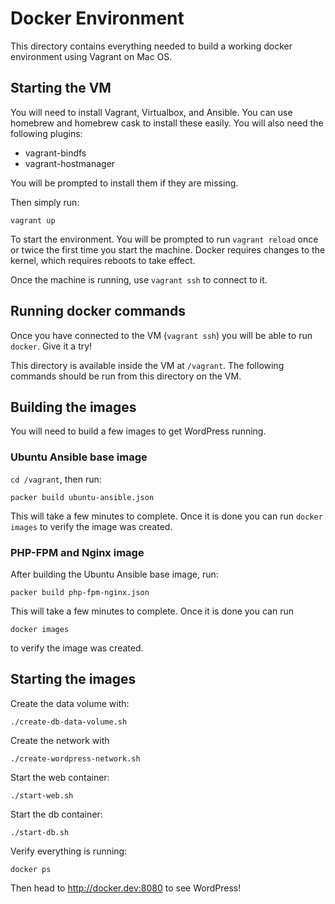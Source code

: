 # Docker Environment

This directory contains everything needed to build a working docker environment
using Vagrant on Mac OS.

## Starting the VM

You will need to install Vagrant, Virtualbox, and Ansible.  You can use
homebrew and homebrew cask to install these easily.  You will also need
the following plugins:

* vagrant-bindfs
* vagrant-hostmanager

You will be prompted to install them if they are missing.

Then simply run:

```
vagrant up
```

To start the environment.  You will be prompted to run `vagrant reload` once or
twice the first time you start the machine.  Docker requires changes to the
kernel, which requires reboots to take effect.

Once the machine is running, use `vagrant ssh` to connect to it.

## Running docker commands

Once you have connected to the VM (`vagrant ssh`) you will be able to run
`docker`.  Give it a try!

This directory is available inside the VM at `/vagrant`.  The following
commands should be run from this directory on the VM.

## Building the images

You will need to build a few images to get WordPress running.

### Ubuntu Ansible base image

`cd /vagrant`, then run:

```
packer build ubuntu-ansible.json
```

This will take a few minutes to complete.  Once it is done you can run `docker
images` to verify the image was created.

### PHP-FPM and Nginx image

After building the Ubuntu Ansible base image, run:

```
packer build php-fpm-nginx.json
```

This will take a few minutes to complete.  Once it is done you can run 

```
docker images
```

to verify the image was created.

## Starting the images

Create the data volume with:

```
./create-db-data-volume.sh
```

Create the network with

```
./create-wordpress-network.sh
```

Start the web container:

```
./start-web.sh
```

Start the db container:

```
./start-db.sh
```

Verify everything is running:

```
docker ps
```

Then head to http://docker.dev:8080 to see WordPress!

